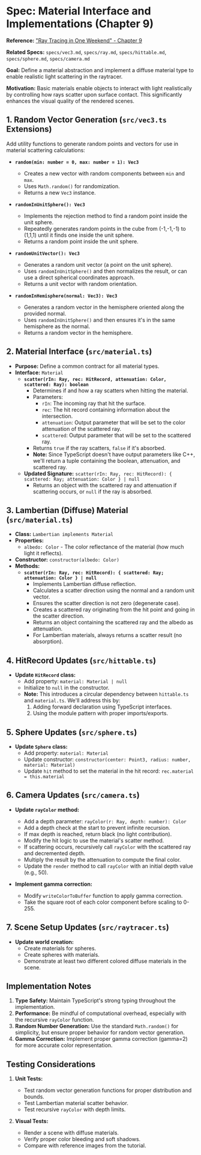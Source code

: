 # Spec: Material Interface and Implementations (Chapter 9)

**Reference:** ["Ray Tracing in One Weekend" - Chapter 9](https://raytracing.github.io/books/RayTracingInOneWeekend.html#diffusematerials)

**Related Specs:** `specs/vec3.md`, `specs/ray.md`, `specs/hittable.md`, `specs/sphere.md`, `specs/camera.md`

**Goal:** Define a material abstraction and implement a diffuse material type to enable realistic light scattering in the raytracer.

**Motivation:** Basic materials enable objects to interact with light realistically by controlling how rays scatter upon surface contact. This significantly enhances the visual quality of the rendered scenes.

## 1. Random Vector Generation (`src/vec3.ts` Extensions)

Add utility functions to generate random points and vectors for use in material scattering calculations:

* **`random(min: number = 0, max: number = 1): Vec3`**
  * Creates a new vector with random components between `min` and `max`.
  * Uses `Math.random()` for randomization.
  * Returns a new `Vec3` instance.

* **`randomInUnitSphere(): Vec3`**
  * Implements the rejection method to find a random point inside the unit sphere.
  * Repeatedly generates random points in the cube from (-1,-1,-1) to (1,1,1) until it finds one inside the unit sphere.
  * Returns a random point inside the unit sphere.

* **`randomUnitVector(): Vec3`**
  * Generates a random unit vector (a point on the unit sphere).
  * Uses `randomInUnitSphere()` and then normalizes the result, or can use a direct spherical coordinates approach.
  * Returns a unit vector with random orientation.

* **`randomInHemisphere(normal: Vec3): Vec3`**
  * Generates a random vector in the hemisphere oriented along the provided normal.
  * Uses `randomInUnitSphere()` and then ensures it's in the same hemisphere as the normal.
  * Returns a random vector in the hemisphere.

## 2. Material Interface (`src/material.ts`)

* **Purpose:** Define a common contract for all material types.
* **Interface:** `Material`
  * **`scatter(rIn: Ray, rec: HitRecord, attenuation: Color, scattered: Ray): boolean`**
    * Determines if and how a ray scatters when hitting the material.
    * Parameters:
      * `rIn`: The incoming ray that hit the surface.
      * `rec`: The hit record containing information about the intersection.
      * `attenuation`: Output parameter that will be set to the color attenuation of the scattered ray.
      * `scattered`: Output parameter that will be set to the scattered ray.
    * Returns `true` if the ray scatters, `false` if it's absorbed.
    * **Note:** Since TypeScript doesn't have output parameters like C++, we'll return a tuple containing the boolean, attenuation, and scattered ray.
  * **Updated Signature:** `scatter(rIn: Ray, rec: HitRecord): { scattered: Ray; attenuation: Color } | null`
    * Returns an object with the scattered ray and attenuation if scattering occurs, or `null` if the ray is absorbed.

## 3. Lambertian (Diffuse) Material (`src/material.ts`)

* **Class:** `Lambertian implements Material`
* **Properties:**
  * `albedo: Color` - The color reflectance of the material (how much light it reflects).
* **Constructor:** `constructor(albedo: Color)`
* **Methods:**
  * **`scatter(rIn: Ray, rec: HitRecord): { scattered: Ray; attenuation: Color } | null`**
    * Implements Lambertian diffuse reflection.
    * Calculates a scatter direction using the normal and a random unit vector.
    * Ensures the scatter direction is not zero (degenerate case).
    * Creates a scattered ray originating from the hit point and going in the scatter direction.
    * Returns an object containing the scattered ray and the albedo as attenuation.
    * For Lambertian materials, always returns a scatter result (no absorption).

## 4. HitRecord Updates (`src/hittable.ts`)

* **Update `HitRecord` class:**
  * Add property: `material: Material | null`
  * Initialize to `null` in the constructor.
  * **Note:** This introduces a circular dependency between `hittable.ts` and `material.ts`. We'll address this by:
    1. Adding forward declaration using TypeScript interfaces.
    2. Using the module pattern with proper imports/exports.

## 5. Sphere Updates (`src/sphere.ts`)

* **Update `Sphere` class:**
  * Add property: `material: Material`
  * Update constructor: `constructor(center: Point3, radius: number, material: Material)`
  * Update `hit` method to set the material in the hit record: `rec.material = this.material`

## 6. Camera Updates (`src/camera.ts`)

* **Update `rayColor` method:**
  * Add a depth parameter: `rayColor(r: Ray, depth: number): Color`
  * Add a depth check at the start to prevent infinite recursion.
  * If max depth is reached, return black (no light contribution).
  * Modify the hit logic to use the material's scatter method.
  * If scattering occurs, recursively call `rayColor` with the scattered ray and decremented depth.
  * Multiply the result by the attenuation to compute the final color.
  * Update the `render` method to call `rayColor` with an initial depth value (e.g., 50).

* **Implement gamma correction:**
  * Modify `writeColorToBuffer` function to apply gamma correction.
  * Take the square root of each color component before scaling to 0-255.

## 7. Scene Setup Updates (`src/raytracer.ts`)

* **Update world creation:**
  * Create materials for spheres.
  * Create spheres with materials.
  * Demonstrate at least two different colored diffuse materials in the scene.

## Implementation Notes

1. **Type Safety:** Maintain TypeScript's strong typing throughout the implementation.
2. **Performance:** Be mindful of computational overhead, especially with the recursive `rayColor` function.
3. **Random Number Generation:** Use the standard `Math.random()` for simplicity, but ensure proper behavior for random vector generation.
4. **Gamma Correction:** Implement proper gamma correction (gamma=2) for more accurate color representation.

## Testing Considerations

1. **Unit Tests:**
   * Test random vector generation functions for proper distribution and bounds.
   * Test Lambertian material scatter behavior.
   * Test recursive `rayColor` with depth limits.

2. **Visual Tests:**
   * Render a scene with diffuse materials.
   * Verify proper color bleeding and soft shadows.
   * Compare with reference images from the tutorial.
